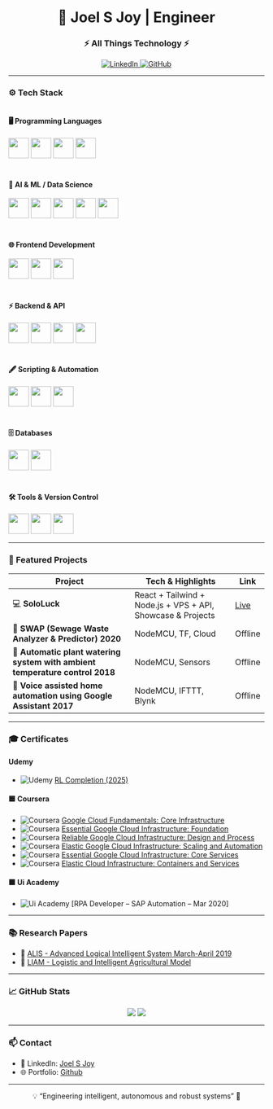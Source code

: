 <h1 align="center">🤖 Joel S Joy | Engineer</h1>
<h3 align="center">⚡  All Things Technology ⚡</h3>

<p align="center">
  <a href="https://www.linkedin.com/in/joel-s-joy-4a8a60134/">
    <img alt="LinkedIn" src="https://img.shields.io/badge/LinkedIn-0A66C2?style=for-the-badge&logo=linkedin&logoColor=auto" />
  </a>
  <a href="https://github.com/joelsjoyt">
    <img alt="GitHub" src="https://img.shields.io/badge/GitHub-6e7681?style=for-the-badge&logo=github&logoColor=auto" />
  </a>
</p>

---
### ⚙️ Tech Stack

<div style="display: flex; flex-wrap: wrap; gap: 20px;">

<!-- Programming Languages -->
<div style="flex: 1; min-width: 250px;">
<h4>🖥 Programming Languages</h4>
<img src="https://img.shields.io/badge/Python-3776AB?style=for-the-badge&logo=python&logoColor=auto" height="40px" />
<img src="https://img.shields.io/badge/C-00599C?style=for-the-badge&logo=c&logoColor=auto" height="40px" />
<img src="https://img.shields.io/badge/JavaScript-F7DF1E?style=for-the-badge&logo=javascript&logoColor=black" height="40px" />
<img src="https://img.shields.io/badge/Solidity-363636?style=for-the-badge&logo=solidity&logoColor=auto" height="40px" />
</div>

<!-- AI & ML -->
<div style="flex: 1; min-width: 250px;">
<h4>🤖 AI & ML / Data Science</h4>
<img src="https://img.shields.io/badge/PyTorch-EE4C2C?style=for-the-badge&logo=pytorch&logoColor=auto" height="40px" />
<img src="https://img.shields.io/badge/TensorFlow-FF6F00?style=for-the-badge&logo=tensorflow&logoColor=auto" height="40px" />
<img src="https://img.shields.io/badge/NumPy-013243?style=for-the-badge&logo=NumPy&logoColor=auto" height="40px" />
<img src="https://img.shields.io/badge/Pandas-150458?style=for-the-badge&logo=pandas&logoColor=auto" height="40px" />
<img src="https://img.shields.io/badge/Jupyter-F37626?style=for-the-badge&logo=jupyter&logoColor=auto" height="40px" />
</div>

</div>

<div style="display: flex; flex-wrap: wrap; gap: 20px; margin-top: 20px;">

<!-- Frontend -->
<div style="flex: 1; min-width: 250px;">
<h4>🌐 Frontend Development</h4>
<img src="https://img.shields.io/badge/HTML5-E34F26?style=for-the-badge&logo=html5&logoColor=auto" height="40px" />
<img src="https://img.shields.io/badge/TailwindCSS-38B2AC?style=for-the-badge&logo=tailwind-css&logoColor=auto" height="40px" />
<img src="https://img.shields.io/badge/React-61DAFB?style=for-the-badge&logo=react&logoColor=black" height="40px" />
</div>

<!-- Backend & API -->
<div style="flex: 1; min-width: 250px;">
<h4>⚡ Backend & API</h4>
<img src="https://img.shields.io/badge/Node.js-339933?style=for-the-badge&logo=node.js&logoColor=auto" height="40px" />
<img src="https://img.shields.io/badge/Flask-000000?style=for-the-badge&logo=flask&logoColor=auto" height="40px" />
<img src="https://img.shields.io/badge/API-000000?style=for-the-badge&logo=swagger&logoColor=auto" height="40px" />
<img src="https://img.shields.io/badge/Hardhat-434343?style=for-the-badge&logo=hardhat&logoColor=auto" height="40px" />
</div>

</div>

<div style="display: flex; flex-wrap: wrap; gap: 20px; margin-top: 20px;">

<!-- Scripting & Automation -->
<div style="flex: 1; min-width: 250px;">
<h4>🖋 Scripting & Automation</h4>
<img src="https://img.shields.io/badge/Bash-4EAA25?style=for-the-badge&logo=gnu-bash&logoColor=auto" height="40px" />
<img src="https://img.shields.io/badge/WSL-0078D6?style=for-the-badge&logo=windows&logoColor=auto" height="40px" />
<img src="https://img.shields.io/badge/VPS-4B0082?style=for-the-badge&logo=linux&logoColor=auto" height="40px" />
</div>

<!-- Databases -->
<div style="flex: 1; min-width: 250px;">
<h4>🗄 Databases</h4>
<img src="https://img.shields.io/badge/PostgreSQL-336791?style=for-the-badge&logo=postgresql&logoColor=auto" height="40px" />
<img src="https://img.shields.io/badge/MongoDB-47A248?style=for-the-badge&logo=mongodb&logoColor=auto" height="40px" />
</div>

</div>

<div style="display: flex; flex-wrap: wrap; gap: 20px; margin-top: 20px;">

<!-- Tools -->
<div style="flex: 1; min-width: 250px;">
<h4>🛠 Tools & Version Control</h4>
<img src="https://img.shields.io/badge/Git-F05032?style=for-the-badge&logo=git&logoColor=auto" height="40px" />
<img src="https://img.shields.io/badge/Adobe_Premiere_Pro-9999FF?style=for-the-badge&logo=adobe-premiere&logoColor=auto" height="40px" />
<img src="https://img.shields.io/badge/Postman-FF6C37?style=for-the-badge&logo=postman&logoColor=auto" height="40px" />
</div>

</div>

---

### 🚀 Featured Projects

| Project | Tech & Highlights | Link |
|---------|-----------------|------|
| 💻 **SoloLuck** | React + Tailwind + Node.js + VPS + API, Showcase & Projects | [Live](https://www.sololuck.com/) 
| 🦾 **SWAP (Sewage Waste Analyzer & Predictor) 2020** | NodeMCU, TF, Cloud | Offline
| 🤖 **Automatic plant watering system with ambient temperature control 2018** | NodeMCU, Sensors | Offline
| 🤖 **Voice assisted home automation using Google Assistant 2017** | NodeMCU, IFTTT, Blynk | Offline

---

### 🎓 Certificates

#### Udemy
<ul>
  <li>
    <img src="https://img.shields.io/badge/Udemy-A435F0?style=flat-square&logo=udemy&logoColor=auto" alt="Udemy" />
    <a href="https://www.udemy.com/certificate/UC-287cb0c8-21b4-456b-8cae-a319cb808328/" target="_blank">RL Completion (2025)</a>
  </li>
</ul>


#### 🟦 Coursera
- ![Coursera](https://img.shields.io/badge/Coursera-0056D2?style=for-the-badge&logo=coursera&logoColor=auto) [Google Cloud Fundamentals: Core Infrastructure](https://coursera.org/verify/VZKVLZ26268C)
- ![Coursera](https://img.shields.io/badge/Coursera-0056D2?style=for-the-badge&logo=coursera&logoColor=auto) [Essential Google Cloud Infrastructure: Foundation](https://coursera.org/verify/7PGRSUPEGYCU)
- ![Coursera](https://img.shields.io/badge/Coursera-0056D2?style=for-the-badge&logo=coursera&logoColor=auto) [Reliable Google Cloud Infrastructure: Design and Process](https://coursera.org/verify/BMZ4WST2NH9H)
- ![Coursera](https://img.shields.io/badge/Coursera-0056D2?style=for-the-badge&logo=coursera&logoColor=auto) [Elastic Google Cloud Infrastructure: Scaling and Automation](https://coursera.org/verify/TZ9Q4A5J7WHT)
- ![Coursera](https://img.shields.io/badge/Coursera-0056D2?style=for-the-badge&logo=coursera&logoColor=auto) [Essential Google Cloud Infrastructure: Core Services](https://coursera.org/verify/CNTCNFQJDGU9)
- ![Coursera](https://img.shields.io/badge/Coursera-0056D2?style=for-the-badge&logo=coursera&logoColor=auto) [Elastic Cloud Infrastructure: Containers and Services](https://coursera.org/verify/QGTWLP7W5M9M)

#### 🟧 Ui Academy
- ![Ui Academy](https://img.shields.io/badge/Ui_Academy-FF6F00?style=for-the-badge&logo=UiPath&logoColor=auto) [RPA Developer – SAP Automation – Mar 2020]

---

### 📚 Research Papers

- 📝 [ALIS - Advanced Logical Intelligent System March-April 2019](https://doi.org/10.30534/ijiscs/2019/23822019)  
- 📝 [LIAM - Logistic and Intelligent Agricultural Model](https://doi.org/10.30534/ijacst/2020/01962020 )  

---

### 📈 GitHub Stats

<p align="center">
  <img src="https://github-readme-stats.vercel.app/api?username=joelsjoyt&show_icons=true&theme=radical&count_private=true" />
  <img src="https://github-readme-stats.vercel.app/api/top-langs/?username=joelsjoyt&layout=compact&theme=radical" />
</p>

---

### 📫 Contact

- 🔗 LinkedIn: [Joel S Joy](https://www.linkedin.com/in/joel-s-joy-4a8a60134/)  
- 🌐 Portfolio: [Github](https://github.com/joelsjoyt)  

---

<p align="center">💡 “Engineering intelligent, autonomous and robust systems” 🚀</p>
